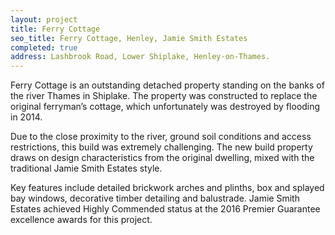 ```yaml
---
layout: project
title: Ferry Cottage
seo_title: Ferry Cottage, Henley, Jamie Smith Estates
completed: true
address: Lashbrook Road, Lower Shiplake, Henley-on-Thames.
---
```


<p>Ferry Cottage is an outstanding detached property standing on the banks of the river Thames in Shiplake. The property was constructed to replace the original ferryman’s cottage, which unfortunately was destroyed by flooding in 2014.</p>
<p>Due to the close proximity to the river, ground soil conditions and access restrictions, this build was extremely challenging. The new build property draws on design characteristics from the original dwelling, mixed with the traditional Jamie Smith Estates style.</p>
<p>Key features include detailed brickwork arches and plinths, box and splayed bay windows, decorative timber detailing and balustrade. Jamie Smith Estates achieved Highly Commended status at the 2016 Premier Guarantee excellence awards for this project.</p>
